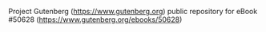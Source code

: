 Project Gutenberg (https://www.gutenberg.org) public repository for
eBook #50628 (https://www.gutenberg.org/ebooks/50628)
